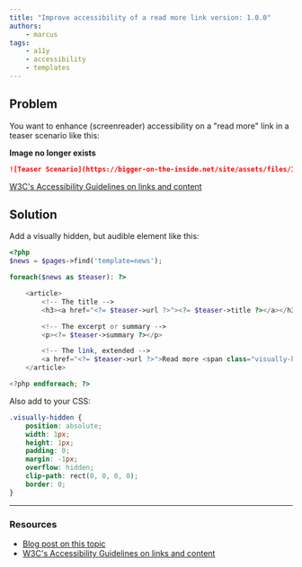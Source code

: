```yaml
---
title: "Improve accessibility of a read more link version: 1.0.0"
authors:
    - marcus
tags:
    - a11y
    - accessibility
    - templates
---
```


## Problem

You want to enhance (screenreader) accessibility on a "read more" link in a teaser scenario like this:

**Image no longer exists**

```md
![Teaser Scenario](https://bigger-on-the-inside.net/site/assets/files/1037/news-demo-v1.png)
```

[W3C's Accessibility Guidelines on links and content](https://www.w3.org/TR/UNDERSTANDING-WCAG20/navigation-mechanisms-refs.html)

## Solution

Add a visually hidden, but audible element like this:

```php
<?php
$news = $pages->find('template=news');

foreach($news as $teaser): ?>

    <article>
        <!-- The title -->
        <h3><a href="<?= $teaser->url ?>"><?= $teaser->title ?></a></h3>

        <!-- The excerpt or summary -->
        <p><?= $teaser->summary ?></p>

        <!-- The link, extended -->
        <a href="<?= $teaser->url ?>">Read more <span class="visually-hidden"> about <?= $teaser->title ?></a>
    </article>

<?php endforeach; ?>
```

Also add to your CSS:

```css
.visually-hidden {
    position: absolute;
    width: 1px;
    height: 1px;
    padding: 0;
    margin: -1px;
    overflow: hidden;
    clip-path: rect(0, 0, 0, 0);
    border: 0;
}
```

---

### Resources

-   [Blog post on this topic](https://bigger-on-the-inside.net/articles/better-accessibility-with-processwire-read-more-links/)
-   [W3C's Accessibility Guidelines on links and content](https://www.w3.org/TR/UNDERSTANDING-WCAG20/navigation-mechanisms-refs.html)
